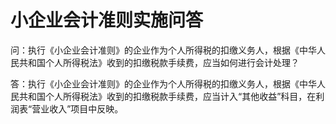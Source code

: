   # 小企业会计准则实施问答

问：执行《小企业会计准则》的企业作为个人所得税的扣缴义务人，根据《中华人民共和国个人所得税法》收到的扣缴税款手续费，应当如何进行会计处理？

答：执行《小企业会计准则》的企业作为个人所得税的扣缴义务人，根据《中华人民共和国个人所得税法》收到的扣缴税款手续费，应当计入“其他收益”科目，在利润表“营业收入”项目中反映。